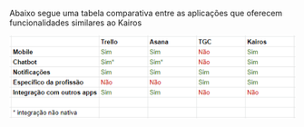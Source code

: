 Abaixo segue uma tabela comparativa entre as aplicações que oferecem funcionalidades similares ao Kairos

![Tabela comparativa entre aplicações](.gitbook/assets/tabela-comparativa.png)
